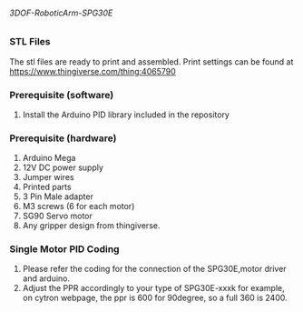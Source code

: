 ###### 3DOF-RoboticArm-SPG30E


### STL Files
The stl files are ready to print and assembled. Print settings can be found at https://www.thingiverse.com/thing:4065790

### Prerequisite (software)
1. Install the Arduino PID library included in the repository

### Prerequisite (hardware)
1. Arduino Mega
2. 12V DC power supply
3. Jumper wires
4. Printed parts
5. 3 Pin Male adapter
6. M3 screws (6 for each motor)
7. SG90 Servo motor
8. Any gripper design from thingiverse.

### Single Motor PID Coding
1. Please refer the coding for the connection of the SPG30E,motor driver and arduino.
2. Adjust the PPR accordingly to your type of SPG30E-xxxk
	for example, on cytron webpage, the ppr is 600 for 90degree, so a full 360 is 2400.
